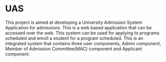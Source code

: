 # UAS
This project is aimed at developing a University Admission System Application for admissions. This is a web based application that can be accessed over the web. This system can be used for applying to programs scheduled and enroll a student for a program scheduled. This is an integrated system that contains three user components, Admin component, Member of Admission Committee(MAC) component and Applicant component.
